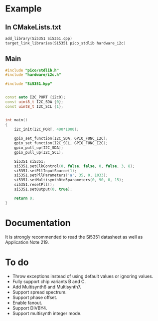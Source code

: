 # Example
## In CMakeLists.txt
```c++
add_library(Si5351 Si5351.cpp)
target_link_libraries(Si5351 pico_stdlib hardware_i2c)
```
## Main
```c++
#include "pico/stdlib.h"
#include "hardware/i2c.h"

#include "Si5351.hpp"


const auto I2C_PORT {i2c0};
const uint8_t I2C_SDA {0};
const uint8_t I2C_SCL {1};


int main()
{
    i2c_init(I2C_PORT, 400*1000);
    
    gpio_set_function(I2C_SDA, GPIO_FUNC_I2C);
    gpio_set_function(I2C_SCL, GPIO_FUNC_I2C);
    gpio_pull_up(I2C_SDA);
    gpio_pull_up(I2C_SCL);

    Si5351 si5351;
    si5351.setClkControl(0, false, false, 0, false, 3, 8);
    si5351.setPllInputSource(1);
    si5351.setPllParameters('a', 35, 0, 1033);
    si5351.setMultisynth0to5parameters(0, 90, 0, 15);
    si5351.resetPll();
    si5351.setOutput(0, true);

    return 0;
}
```

# Documentation
It is strongly recommended to read the Si5351 datasheet as well as Application Note 219.

# To do
- Throw exceptions instead of using default values or ignoring values.
- Fully support chip variants B and C.
- Add Multisynth6 and Multisynth7.
- Support spread spectrum.
- Support phase offset.
- Enable fanout.
- Support DIVBY4.
- Support multisynth integer mode.
